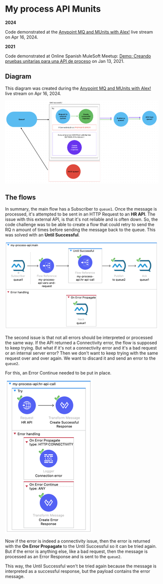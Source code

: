# My process API Munits

**2024**

Code demonstrated at the [Anypoint MQ and MUnits with Alex!](https://www.twitch.tv/videos/2121384816) live stream on Apr 16, 2024.

**2021**

Code demonstrated at Online Spanish MuleSoft Meetup: [Demo: Creando pruebas unitarias para una API de proceso](https://meetups.mulesoft.com/events/details/mulesoft-online-group-spanish-presents-demo-creando-pruebas-unitarias-para-una-api-de-proceso/) on Jan 13, 2021.

## Diagram

This diagram was created during the [Anypoint MQ and MUnits with Alex!](https://www.twitch.tv/videos/2121384816) live stream on Apr 16, 2024.

![](images/diagram.png)

## The flows

In summary, the main flow has a Subscriber to `queue1`. Once the message is processed, it's attempted to be sent in an HTTP Request to an **HR API**. The issue with this external API, is that it's not reliable and is often down. So, the code challenge was to be able to create a flow that could retry to send the RQ n amount of times before sending the message back to the queue. This was solved with an **Until Successful**.

![](/images/mainFlow.png)

The second issue is that not all errors should be interpreted or processed the same way. If the API returned a Connectivity error, the flow is supposed to keep trying. But what if it's not a connectivity error and it's a bad request or an internal server error? Then we don't want to keep trying with the same request over and over again. We want to discard it and send an error to the `queue2`.

For this, an Error Continue needed to be put in place.

![](/images/tryCatch.png)

Now if the error is indeed a connectivity issue, then the error is returned with the **On Error Propagate** to the Until Successful so it can be tried again. But if the error is anything else, like a bad request, then the message is processed as an Error Response and is sent to the `queue2`.

This way, the Until Successful won't be tried again because the message is interpreted as a successful response, but the payload contains the error message.
